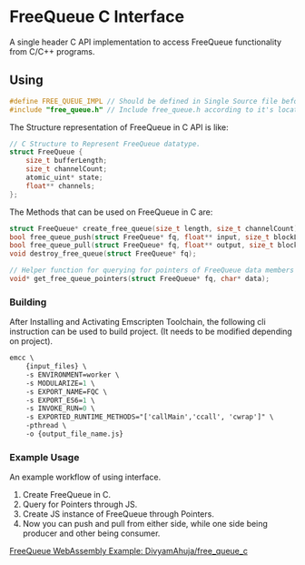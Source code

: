 # FreeQueue C Interface

A single header C API implementation to access FreeQueue functionality from C/C++ programs.

## Using

```C
#define FREE_QUEUE_IMPL // Should be defined in Single Source file before including free_queue.h .
#include "free_queue.h" // Include free_queue.h according to it's locatoion in project.
```

The Structure representation of FreeQueue in C API is like:
```C
// C Structure to Represent FreeQueue datatype.
struct FreeQueue {
    size_t bufferLength;
    size_t channelCount;
    atomic_uint* state;
    float** channels;    
};
```

The Methods that can be used on FreeQueue in C are:
```C
struct FreeQueue* create_free_queue(size_t length, size_t channelCount);        // For Creating FreeQueue
bool free_queue_push(struct FreeQueue* fq, float** input, size_t blockLength);  // For Pushing Data
bool free_queue_pull(struct FreeQueue* fq, float** output, size_t blockLength); // For Pulling Data
void destroy_free_queue(struct FreeQueue* fq);                                  // For Destroying FreeQueue

// Helper function for querying for pointers of FreeQueue data members   
void* get_free_queue_pointers(struct FreeQueue* fq, char* data);                
```

### Building
After Installing and Activating Emscripten Toolchain, the following cli instruction can be used to build project. (It needs to be modified depending on project).

```ps
emcc \
	{input_files} \
	-s ENVIRONMENT=worker \
	-s MODULARIZE=1 \
	-s EXPORT_NAME=FQC \
    -s EXPORT_ES6=1 \
	-s INVOKE_RUN=0 \
	-s EXPORTED_RUNTIME_METHODS="['callMain','ccall', 'cwrap']" \
	-pthread \
	-o {output_file_name.js}
```

### Example Usage

An example workflow of using interface.

1. Create FreeQueue in C.
2. Query for Pointers through JS.
3. Create JS instance of FreeQueue through Pointers.
4. Now you can push and pull from either side, while one side being producer and other being consumer.

[FreeQueue WebAssembly Example: DivyamAhuja/free_queue_c](https://github.com/DivyamAhuja/free_queue_c)